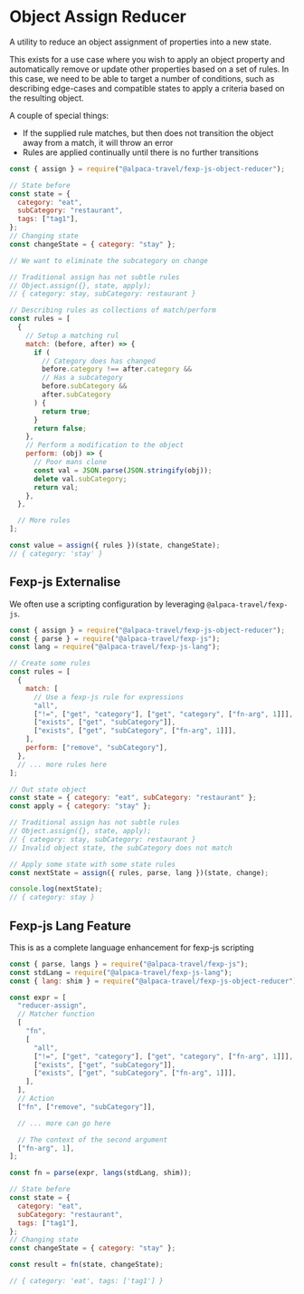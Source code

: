 # Object Assign Reducer

A utility to reduce an object assignment of properties into a new state.

This exists for a use case where you wish to apply an object property and automatically remove or update other properties based on a set of rules. In this case, we need to be able to target a number of conditions, such as describing edge-cases and compatible states to apply a criteria based on the resulting object.

A couple of special things:

- If the supplied rule matches, but then does not transition the object away from a match, it will throw an error
- Rules are applied continually until there is no further transitions

```javascript
const { assign } = require("@alpaca-travel/fexp-js-object-reducer");

// State before
const state = {
  category: "eat",
  subCategory: "restaurant",
  tags: ["tag1"],
};
// Changing state
const changeState = { category: "stay" };

// We want to eliminate the subcategory on change

// Traditional assign has not subtle rules
// Object.assign({}, state, apply);
// { category: stay, subCategory: restaurant }

// Describing rules as collections of match/perform
const rules = [
  {
    // Setup a matching rul
    match: (before, after) => {
      if (
        // Category does has changed
        before.category !== after.category &&
        // Has a subcategory
        before.subCategory &&
        after.subCategory
      ) {
        return true;
      }
      return false;
    },
    // Perform a modification to the object
    perform: (obj) => {
      // Poor mans clone
      const val = JSON.parse(JSON.stringify(obj));
      delete val.subCategory;
      return val;
    },
  },

  // More rules
];

const value = assign({ rules })(state, changeState);
// { category: 'stay' }
```

## Fexp-js Externalise

We often use a scripting configuration by leveraging `@alpaca-travel/fexp-js`.

```javascript
const { assign } = require("@alpaca-travel/fexp-js-object-reducer");
const { parse } = require("@alpaca-travel/fexp-js");
const lang = require("@alpaca-travel/fexp-js-lang");

// Create some rules
const rules = [
  {
    match: [
      // Use a fexp-js rule for expressions
      "all",
      ["!=", ["get", "category"], ["get", "category", ["fn-arg", 1]]],
      ["exists", ["get", "subCategory"]],
      ["exists", ["get", "subCategory", ["fn-arg", 1]]],
    ],
    perform: ["remove", "subCategory"],
  },
  // ... more rules here
];

// Out state object
const state = { category: "eat", subCategory: "restaurant" };
const apply = { category: "stay" };

// Traditional assign has not subtle rules
// Object.assign({}, state, apply);
// { category: stay, subCategory: restaurant }
// Invalid object state, the subCategory does not match

// Apply some state with some state rules
const nextState = assign({ rules, parse, lang })(state, change);

console.log(nextState);
// { category: stay }
```

## Fexp-js Lang Feature

This is as a complete language enhancement for fexp-js scripting

```javascript
const { parse, langs } = require("@alpaca-travel/fexp-js");
const stdLang = require("@alpaca-travel/fexp-js-lang");
const { lang: shim } = require("@alpaca-travel/fexp-js-object-reducer");

const expr = [
  "reducer-assign",
  // Matcher function
  [
    "fn",
    [
      "all",
      ["!=", ["get", "category"], ["get", "category", ["fn-arg", 1]]],
      ["exists", ["get", "subCategory"]],
      ["exists", ["get", "subCategory", ["fn-arg", 1]]],
    ],
  ],
  // Action
  ["fn", ["remove", "subCategory"]],

  // ... more can go here

  // The context of the second argument
  ["fn-arg", 1],
];

const fn = parse(expr, langs(stdLang, shim));

// State before
const state = {
  category: "eat",
  subCategory: "restaurant",
  tags: ["tag1"],
};
// Changing state
const changeState = { category: "stay" };

const result = fn(state, changeState);

// { category: 'eat', tags: ['tag1'] }
```
